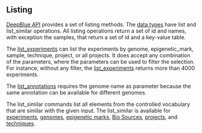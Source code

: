 ## Listing

[DeepBlue API](http://deepblue.mpi-inf.mpg.de/api.html) provides a set of listing methods.
The [data types](../02-data-types/02-00-data-types.md) have list and list_similar operations.
All listing operations return a set of id and names, with exception the samples, that return a set of id and a key-value table.

The [list_experiments](http://deepblue.mpi-inf.mpg.de/api.html#api-list_experiments) can list the experiments by genome, epigenetic_mark, sample, technique, project, or all projects. It does accept any combination of the parameters, where the parameters can be used to filter the selection.
For instance, without any filter, the [list_experiments](http://deepblue.mpi-inf.mpg.de/api.html#api-list_experiments) returns more than 4000 experiments.

The [list_annotations](http://deepblue.mpi-inf.mpg.de/api.html#api-list_annotations) requires the genome name as parameter because the same annotation can be available for different genomes.

The list_similar commands list all elements from the controlled vocabulary that are similar with the given input. The list_similar is available for
 [experiments](http://deepblue.mpi-inf.mpg.de/api.html#api-list_similar_experiments), [genomes](http://deepblue.mpi-inf.mpg.de/api.html#api-list_similar_genomes), [epigenetic marks](http://deepblue.mpi-inf.mpg.de/api.html#api-list_similar_epigenetic_marks), [Bio Sources](http://deepblue.mpi-inf.mpg.de/api.html#api-list_similar_bio_sources), [projects](http://deepblue.mpi-inf.mpg.de/api.html#api-list_similar_projects), and 
 [techniques](http://deepblue.mpi-inf.mpg.de/api.html#api-list_similar_techniques).